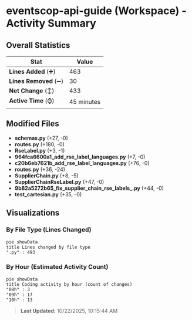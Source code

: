 # eventscop-api-guide (Workspace) - Activity Summary 

## Overall Statistics

| Stat                   | Value                                                             |
| ---------------------- | ----------------------------------------------------------------- |
| **Lines Added** (➕)   | 463                                          |
| **Lines Removed** (➖) | 30                                        |
| **Net Change** (↕)    | 433                |
| **Active Time** (⌚)   | 45 minutes |


## Modified Files
- **schemas.py** (+27, -0)
- **routes.py** (+180, -0)
- **RseLabel.py** (+3, -1)
- **964fca6600a1_add_rse_label_languages.py** (+7, -0)
- **c20b6eb7621b_add_rse_label_languages.py** (+76, -0)
- **routes.py** (+36, -24)
- **SupplierChain.py** (+8, -5)
- **SupplierChainRseLabel.py** (+47, -0)
- **9b82a5272b65_fix_supplier_chain_rse_labels_.py** (+44, -0)
- **test_cartesian.py** (+35, -0)

## Visualizations

### By File Type (Lines Changed)

```mermaid
pie showData
title Lines changed by file type
".py" : 493
```

### By Hour (Estimated Activity Count)

```mermaid
pie showData
title Coding activity by hour (count of changes)
"08h" : 3
"09h" : 17
"10h" : 13
```


> **Last Updated:** 10/22/2025, 10:15:44 AM